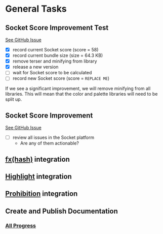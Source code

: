 # General Tasks

## Socket Score Improvement Test

<a href="https://github.com/brittni-and-the-polar-bear/generative-art-library_base/issues/42" target="_blank" rel="noopener noreferrer">See GitHub Issue</a>

- [x] record current Socket score (score = 58)
- [x] record current bundle size (size = 64.3 KB)
- [x] remove terser and minifying from library
- [x] release a new version
- [ ] wait for Socket score to be calculated
- [ ] record new Socket score (score = `REPLACE ME`)

If we see a significant improvement, we will remove minifying from all libraries. This will mean that the color and
palette libraries will need to be split up.

## Socket Score Improvement

<a href="https://github.com/brittni-and-the-polar-bear/generative-art-library_base/issues/43" target="_blank" rel="noopener noreferrer">See GitHub Issue</a>

- [ ] review all issues in the Socket platform
  - Are any of them actionable?

## [fx(hash)](https://www.fxhash.xyz/) integration

## [Highlight](https://highlight.xyz/) integration

## [Prohibition](https://prohibition.art/) integration

## Create and Publish Documentation

### [All Progress](./progress.md)
